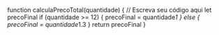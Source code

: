 function calculaPrecoTotal(quantidade) {
  // Escreva seu código aqui
  let precoFinal
  if (quantidade >= 12) {
    precoFinal = quantidade*1
  } else {
    precoFinal = quantidade*1.3
  }
  return precoFinal
}